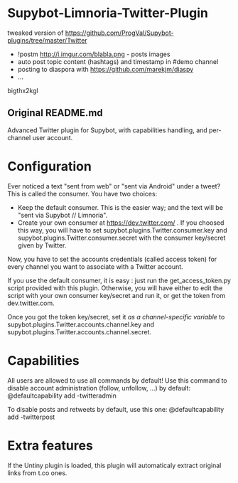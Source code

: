 # Supybot-Limnoria-Twitter-Plugin
tweaked version of https://github.com/ProgVal/Supybot-plugins/tree/master/Twitter

+ !postm http://i.imgur.com/blabla.png - posts images
+ auto post topic content (hashtags) and timestamp in #demo channel
+ posting to diaspora with https://github.com/marekjm/diaspy
+ ...

bigthx2kgl

## Original README.md

Advanced Twitter plugin for Supybot, with capabilities handling, and
per-channel user account.

Configuration
=============

Ever noticed a text "sent from web" or "sent via Android" under a tweet?
This is called the consumer. You have two choices:
* Keep the default consumer. This is the easier way; and the text will
  be "sent via Supybot // Limnoria".
* Create your own consumer at https://dev.twitter.com/ . If you choosed
  this way, you will have to set supybot.plugins.Twitter.consumer.key
  and supybot.plugins.Twitter.consumer.secret with the consumer
  key/secret given by Twitter.


Now, you have to set the accounts credentials (called access token)
for every channel you want to associate with a Twitter account.

If you use the default consumer, it is easy : just run the get_access_token.py
script provided with this plugin.
Otherwise, you will have either to edit the script with your own consumer
key/secret and run it, or get the token from dev.twitter.com.



Once you got the token key/secret, set it _as a channel-specific variable_
to supybot.plugins.Twitter.accounts.channel.key and 
supybot.plugins.Twitter.accounts.channel.secret.


Capabilities
============

All users are allowed to use all commands by default! Use this command to
disable account administration (follow, unfollow, ...) by default:
@defaultcapability add -twitteradmin

To disable posts and retweets by default, use this one:
@defaultcapability add -twitterpost

Extra features
==============

If the Untiny plugin is loaded, this plugin will automaticaly extract original
links from t.co ones.
